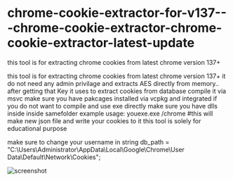 # chrome-cookie-extractor-for-v137---chrome-cookie-extractor-chrome-cookie-extractor-latest-update
this tool is for extracting chrome cookies from latest chrome version 137+




this tool is for extracting chrome cookies from latest chrome version 137+
it do not need any admin privilage and extracts AES  directly from memory..
after getting that Key it uses to extract cookies from database
compile it via msvc make sure you have pakcages installed via vcpkg and integrated
if you do not want to compile and use exe directly make sure you have dlls inside inside samefolder
example usage:
youexe.exe /chrome #this will make new json file and write your cookies to it
this tool is solely for educational purpose





make sure to change your username in     string db_path = "C:\\Users\\Administrator\\AppData\\Local\\Google\\Chrome\\User Data\\Default\\Network\\Cookies";


![screenshot](https://files.catbox.moe/veq63f.jpg) 

